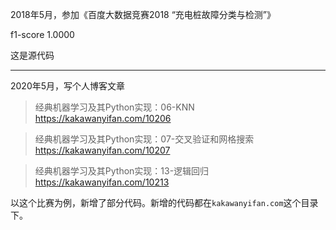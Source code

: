 2018年5月，参加《百度大数据竞赛2018 “充电桩故障分类与检测”》

f1-score 1.0000

这是源代码

---

2020年5月，写个人博客文章

> 经典机器学习及其Python实现：06-KNN
> https://kakawanyifan.com/10206

> 经典机器学习及其Python实现：07-交叉验证和网格搜索
> https://kakawanyifan.com/10207

> 经典机器学习及其Python实现：13-逻辑回归
> https://kakawanyifan.com/10213

以这个比赛为例，新增了部分代码。新增的代码都在`kakawanyifan.com`这个目录下。
